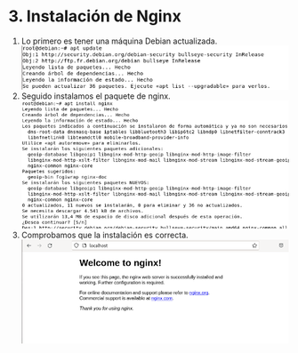 # 3. Instalación de Nginx

1. Lo primero es tener una máquina Debian actualizada.
![ aptupdate ](https://github.com/juangonzalezmiret/Nginx/blob/ab7c10d7a17f0cbb5e779cc43069e32ad7756671/Imagenes/apt-update.png)
2. Seguido instalamos el paquete de nginx.
![ install ](https://github.com/juangonzalezmiret/Nginx/blob/3f12bffb28fb742af358be224018613c21b2a0d1/Imagenes/install-nginx.png)
3. Comprobamos que la instalación es correcta.
![ comprobacion ](https://github.com/juangonzalezmiret/Nginx/blob/8a3b4b955e62670a37d2f78f9170258bde1ade2c/Imagenes/comprobacion-nginx.png)
